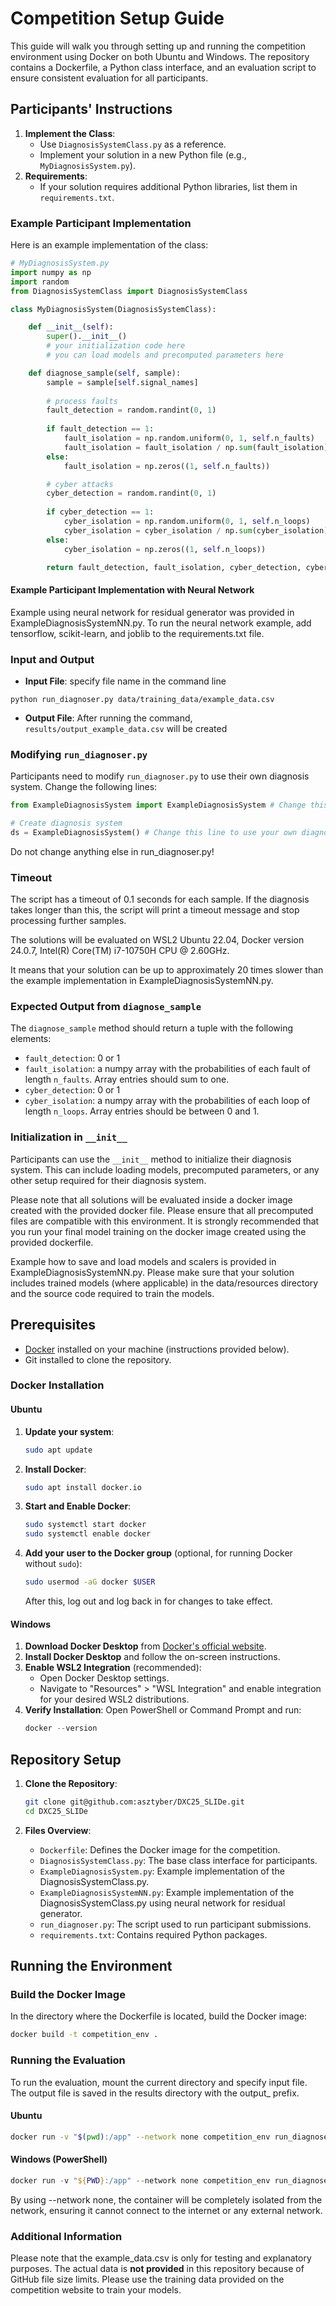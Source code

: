 # Competition Setup Guide

This guide will walk you through setting up and running the competition environment using Docker on both Ubuntu and Windows. The repository contains a Dockerfile, a Python class interface, and an evaluation script to ensure consistent evaluation for all participants.

## Participants' Instructions
1. **Implement the Class**:
   - Use `DiagnosisSystemClass.py` as a reference.
   - Implement your solution in a new Python file (e.g., `MyDiagnosisSystem.py`).
2. **Requirements**:
   - If your solution requires additional Python libraries, list them in `requirements.txt`.

### Example Participant Implementation
Here is an example implementation of the class:

```python
# MyDiagnosisSystem.py
import numpy as np
import random
from DiagnosisSystemClass import DiagnosisSystemClass

class MyDiagnosisSystem(DiagnosisSystemClass):

    def __init__(self):
        super().__init__()
        # your initialization code here
        # you can load models and precomputed parameters here

    def diagnose_sample(self, sample):
        sample = sample[self.signal_names]
        
        # process faults
        fault_detection = random.randint(0, 1)
        
        if fault_detection == 1:
            fault_isolation = np.random.uniform(0, 1, self.n_faults)
            fault_isolation = fault_isolation / np.sum(fault_isolation)
        else:
            fault_isolation = np.zeros((1, self.n_faults))

        # cyber attacks
        cyber_detection = random.randint(0, 1)
        
        if cyber_detection == 1:
            cyber_isolation = np.random.uniform(0, 1, self.n_loops)
            cyber_isolation = cyber_isolation / np.sum(cyber_isolation)
        else:
            cyber_isolation = np.zeros((1, self.n_loops))

        return fault_detection, fault_isolation, cyber_detection, cyber_isolation
```

#### Example Participant Implementation with Neural Network
Example using neural network for residual generator was provided in ExampleDiagnosisSystemNN.py.
To run the neural network example, add tensorflow, scikit-learn, and joblib to the requirements.txt file.

### Input and Output
- **Input File**: specify file name in the command line
```
python run_diagnoser.py data/training_data/example_data.csv
```

- **Output File**: After running the command, `results/output_example_data.csv` will be created

### Modifying `run_diagnoser.py`
Participants need to modify `run_diagnoser.py` to use their own diagnosis system. Change the following lines:

```python
from ExampleDiagnosisSystem import ExampleDiagnosisSystem # Change this line to use your own diagnosis system

# Create diagnosis system
ds = ExampleDiagnosisSystem() # Change this line to use your own diagnosis system
```
Do not change anything else in run_diagnoser.py!

### Timeout
The script has a timeout of 0.1 seconds for each sample. If the diagnosis takes longer than this, the script will print a timeout message and stop processing further samples.

The solutions will be evaluated on WSL2 Ubuntu 22.04, Docker version 24.0.7, Intel(R) Core(TM) i7-10750H CPU @ 2.60GHz.

It means that your solution can be up to approximately 20 times slower than the example implementation in ExampleDiagnosisSystemNN.py.

### Expected Output from `diagnose_sample`
The `diagnose_sample` method should return a tuple with the following elements:
- `fault_detection`: 0 or 1
- `fault_isolation`: a numpy array with the probabilities of each fault of length `n_faults`. Array entries should sum to one.
- `cyber_detection`: 0 or 1
- `cyber_isolation`: a numpy array with the probabilities of each loop of length `n_loops`. Array entries should be between 0 and 1.

### Initialization in `__init__`
Participants can use the `__init__` method to initialize their diagnosis system. This can include loading models, precomputed parameters, or any other setup required for their diagnosis system.

Please note that all solutions will be evaluated inside a docker image created with the provided docker file. Please ensure that all precomputed files are compatible with this environment. It is strongly recommended that you run your final model training on the docker image created using the provided dockerfile.

Example how to save and load models and scalers is provided in ExampleDiagnosisSystemNN.py. Please make sure that your solution includes trained models (where applicable) in the data/resources directory and the source code required to train the models.


## Prerequisites
- [Docker](https://docs.docker.com/get-docker/) installed on your machine (instructions provided below).
- Git installed to clone the repository.

### Docker Installation

#### Ubuntu
1. **Update your system**:
   ```bash
   sudo apt update
   ```

2. **Install Docker**:
   ```bash
   sudo apt install docker.io
   ```

3. **Start and Enable Docker**:
   ```bash
   sudo systemctl start docker
   sudo systemctl enable docker
   ```

4. **Add your user to the Docker group** (optional, for running Docker without `sudo`):
   ```bash
   sudo usermod -aG docker $USER
   ```
   After this, log out and log back in for changes to take effect.

#### Windows
1. **Download Docker Desktop** from [Docker's official website](https://www.docker.com/products/docker-desktop).
2. **Install Docker Desktop** and follow the on-screen instructions.
3. **Enable WSL2 Integration** (recommended):
   - Open Docker Desktop settings.
   - Navigate to "Resources" > "WSL Integration" and enable integration for your desired WSL2 distributions.
4. **Verify Installation**:
   Open PowerShell or Command Prompt and run:
   ```powershell
   docker --version
   ```

## Repository Setup
1. **Clone the Repository**:
   ```bash
   git clone git@github.com:asztyber/DXC25_SLIDe.git
   cd DXC25_SLIDe
   ```

2. **Files Overview**:
   - `Dockerfile`: Defines the Docker image for the competition.
   - `DiagnosisSystemClass.py`: The base class interface for participants.
   - `ExampleDiagnosisSystem.py`: Example implementation of the DiagnosisSystemClass.py.
   - `ExampleDiagnosisSystemNN.py`: Example implementation of the DiagnosisSystemClass.py using neural network for residual generator.
   - `run_diagnoser.py`: The script used to run participant submissions.
   - `requirements.txt`: Contains required Python packages.

## Running the Environment

### Build the Docker Image

In the directory where the Dockerfile is located, build the Docker image:

```bash
docker build -t competition_env .
```

### Running the Evaluation

To run the evaluation, mount the current directory and specify input file. The output file is saved in the results directory with the output_ prefix.

#### Ubuntu
```bash
docker run -v "$(pwd):/app" --network none competition_env run_diagnoser.py data/training_data/example_data.csv 
```

#### Windows (PowerShell)

```powershell
docker run -v "${PWD}:/app" --network none competition_env run_diagnoser.py data/training_data/example_data.csv
```


By using --network none, the container will be completely isolated from the network, ensuring it cannot connect to the internet or any external network.

### Additional Information

Please note that the example_data.csv is only for testing and explanatory purposes. The actual data is **not provided** in this repository because of GitHub file size limits. Please use the training data provided on the competition website to train your models.

